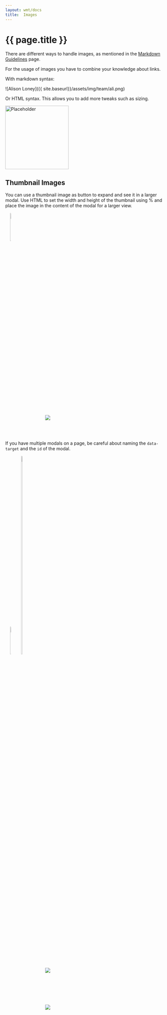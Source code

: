 ```yaml
---
layout: wmt/docs
title:  Images
---
```

<style>
button.button-img {
border: none;
background: none;
}

.modal-content {
margin: auto;
top: 50px;
width: 50%;
height: auto;
padding: 50px;
}

</style>

# {{ page.title }}

There are different ways to handle images, as mentioned in the
[Markdown Guidelines](/docs/getting-started/markdown-guidelines.html) page.

For the usage of images you have to combine your knowledge about links.

With markdown syntax: 

![Alison Loney]({{ site.baseurl}}/assets/img/team/ali.png)

Or HTML syntax. This allows you to add more tweaks such as sizing.

<img src="{{ site.baseurl}}/assets/img/team/placeholder.png" alt="Placeholder" 
description="This is not Manfred" width="200" height="200"/>


## Thumbnail Images

You can use a thumbnail image as button to expand and see it in a larger
modal. Use HTML to set the width and height of the thumbnail using % and place
the image in the content of the modal for a larger view.

<!-- Trigger/Open The Modal -->
<button type="button" class="button-img" data-toggle="modal" data-target="#myModal">
  <img src="/assets/img/still-here.png" class="img-responsive" width="15%" height="15%" />
</button>


<!-- The Modal -->
<div id="myModal" class="modal">

  <!-- Modal content -->
  <div class="modal-content" id="myModal">
    <img src="/assets/img/still-here.png" class="img-responsive center-block" />
  </div>

</div>

If you have multiple modals on a page, be careful about naming the `data-target`
and the `id` of the modal.

<!-- Trigger/Open The Modal Still Here -->
<button type="button" class="button-img" data-toggle="modal" data-target="#stillHere">
  <img src="/assets/img/still-here.png" class="img-responsive" width="15%" height="15%" />
</button>

<!-- Trigger/Open The Modal Team -->
<button type="button" class="button-img" data-toggle="modal" data-target="#team">
  <img src="/assets/img/team/placeholder.png" class="img-responsive" width="40%" height="40%" />
</button>

<!-- The Modal Still Here -->
<div id="stillHere" class="modal">

  <!-- Modal content -->
  <div class="modal-content" id="stillHere">
    <img src="/assets/img/still-here.png" class="img-responsive center-block" />
  </div>

</div>

<!-- The Modal Still Here -->
<div id="team" class="modal">

  <!-- Modal content -->
  <div class="modal-content" id="team">
    <img src="/assets/img/team/placeholder.png" class="img-responsive center-block" />
  </div>

</div>

